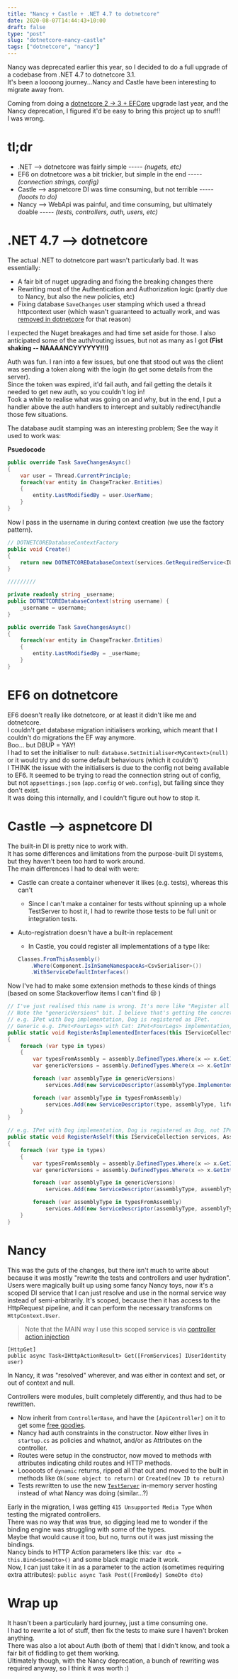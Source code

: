 ```yaml
---
title: "Nancy + Castle + .NET 4.7 to dotnetcore"
date: 2020-08-07T14:44:43+10:00
draft: false
type: "post"
slug: "dotnetcore-nancy-castle"
tags: ["dotnetcore", "nancy"]
---
```


Nancy was deprecated earlier this year, so I decided to do a full upgrade of a codebase from .NET 4.7 to dotnetcore 3.1.  
It's been a loooong journey...Nancy and Castle have been interesting to migrate away from.  

<!--more-->  

Coming from doing a [dotnetcore 2 -> 3 + EFCore](/content/posts/18-migrating-to-dotnetcore3-with-efcore/index.md) upgrade last year, and the Nancy deprecation, I figured it'd be easy to bring this project up to snuff!  
I was wrong.  

# tl;dr  
- .NET --> dotnetcore was fairly simple ----- *(nugets, etc)*  
- EF6 on dotnetcore was a bit trickier, but simple in the end ----- *(connection strings, config)*  
- Castle --> aspnetcore DI was time consuming, but not terrible  ----- *(looots to do)* 
- Nancy --> WebApi was painful, and time consuming, but ultimately doable ----- *(tests, controllers, auth, users, etc)*   

# .NET 4.7 --> dotnetcore  
The actual .NET to dotnetcore part wasn't particularly bad. It was essentially:  

- A fair bit of nuget upgrading and fixing the breaking changes there  
- Rewriting most of the Authentication and Authorization logic (partly due to Nancy, but also the new policies, etc)  
- Fixing database `SaveChanges` user stamping which used a thread httpcontext user (which wasn't guaranteed to actually work, and was [removed in dotnetcore](https://docs.microsoft.com/en-us/aspnet/core/migration/claimsprincipal-current?view=aspnetcore-3.1) for that reason)  

I expected the Nuget breakages and had time set aside for those. I also anticipated some of the auth/routing issues, but not as many as I got **(Fist shaking -- NAAAANCYYYYYY!!!)**  

Auth was fun. I ran into a few issues, but one that stood out was the client was sending a token along with the login (to get some details from the server).  
Since the token was expired, it'd fail auth, and fail getting the details it needed to get new auth, so you couldn't log in!  
Took a while to realise what was going on and why, but in the end, I put a handler above the auth handlers to intercept and suitably redirect/handle those few situations.  

The database audit stamping was an interesting problem; See the way it used to work was:  

**Psuedocode**

``` csharp
public override Task SaveChangesAsync() 
{
    var user = Thread.CurrentPrinciple;
    foreach(var entity in ChangeTracker.Entities) 
    {
        entity.LastModifiedBy = user.UserName;
    }
}
```  

Now I pass in the username in during context creation (we use the factory pattern).

``` csharp
// DOTNETCOREDatabaseContextFactory
public void Create() 
{
    return new DOTNETCOREDatabaseContext(services.GetRequiredService<IUserIdentity>().Name);
}

/////////

private readonly string _username;
public DOTNETCOREDatabaseContext(string username) {
    _username = username;
}

public override Task SaveChangesAsync() 
{
    foreach(var entity in ChangeTracker.Entities) 
    {
        entity.LastModifiedBy = _userName;
    }
}
```  

# EF6 on dotnetcore  
EF6 doesn't really like dotnetcore, or at least it didn't like me and dotnetcore.  
I couldn't get database migration initialisers working, which meant that I couldn't do migrations the EF way anymore.  
Boo... but DBUP = YAY!  
I had to set the initialiser to null: `database.SetInitialiser<MyContext>(null)` or it would try and do some default behaviours (which it couldn't)  
I THINK the issue with the initialisers is due to the config not being available to EF6. It seemed to be trying to read the connection string out of config, but not `appsettings.json` (`app.config` or `web.config`), but failing since they don't exist.  
It was doing this internally, and I couldn't figure out how to stop it.  

# Castle --> aspnetcore DI  
The built-in DI is pretty nice to work with.  
It has some differences and limitations from the purpose-built DI systems, but they haven't been too hard to work around.  
The main differences I had to deal with were:  

- Castle can create a container whenever it likes (e.g. tests), whereas this can't   
    - Since I can't make a container for tests without spinning up a whole TestServer to host it, I had to rewrite those tests to be full unit or integration tests.  

- Auto-registration doesn't have a built-in replacement  
    - In Castle, you could register all implementations of a type like:  
    ``` csharp
    Classes.FromThisAssembly()
        .Where(Component.IsInSameNamespaceAs<CsvSerialiser>())
        .WithServiceDefaultInterfaces()
    ```

Now I've had to make some extension methods to these kinds of things (based on some Stackoverflow items I can't find 😢 )  

``` csharp
// I've just realised this name is wrong. It's more like "Register all implementations of interfaces"
// Note the "genericVersions" bit. I believe that's getting the concrete type of a generic and registering that, but this is all new to me.
// e.g. IPet with Dog implementation, Dog is registered as IPet.
// Generic e.g. IPet<FourLegs> with Cat: IPet<FourLegs> implementation, Cat is registered as IPet<FourLegs>
public static void RegisterAsImplementedInterfaces(this IServiceCollection services, Assembly assembly, ServiceLifetime lifetime, params Type[] types)
{
    foreach (var type in types)
    {
        var typesFromAssembly = assembly.DefinedTypes.Where(x => x.GetInterfaces().Any(t => t.IsAssignableFrom(type)));
        var genericVersions = assembly.DefinedTypes.Where(x => x.GetInterfaces().Where(i => i.IsGenericType).Select(i => i.GetGenericTypeDefinition()).Any(t => t.IsAssignableFrom(type)));

        foreach (var assemblyType in genericVersions)
            services.Add(new ServiceDescriptor(assemblyType.ImplementedInterfaces.FirstOrDefault() ?? type, assemblyType, lifetime));

        foreach (var assemblyType in typesFromAssembly)
            services.Add(new ServiceDescriptor(type, assemblyType, lifetime));
    }
}

// e.g. IPet with Dog implementation, Dog is registered as Dog, not IPet.
public static void RegisterAsSelf(this IServiceCollection services, Assembly assembly, ServiceLifetime lifetime, params Type[] types)
{
    foreach (var type in types)
    {
        var typesFromAssembly = assembly.DefinedTypes.Where(x => x.GetInterfaces().Any(t => t.IsAssignableFrom(type)));
        var genericVersions = assembly.DefinedTypes.Where(x => x.GetInterfaces().Where(i => i.IsGenericType).Select(i => i.GetGenericTypeDefinition()).Any(t => t.IsAssignableFrom(type)));

        foreach (var assemblyType in genericVersions)
            services.Add(new ServiceDescriptor(assemblyType, assemblyType, lifetime));

        foreach (var assemblyType in typesFromAssembly)
            services.Add(new ServiceDescriptor(assemblyType, assemblyType, lifetime));
    }
}
```

# Nancy  
This was the guts of the changes, but there isn't much to write about because it was mostly "rewrite the tests and controllers and user hydration".  
Users were magically built up using some fancy Nancy toys, now it's a scoped DI service that I can just resolve and use in the normal service way instead of semi-arbitrarily. It's scoped, because then it has access to the HttpRequest pipeline, and it can perform the necessary transforms on `HttpContext.User`. 

> Note that the MAIN way I use this scoped service is via [controller action injection](https://docs.microsoft.com/en-us/aspnet/core/mvc/controllers/dependency-injection?view=aspnetcore-3.1#action-injection-with-fromservices)  
```
[HttpGet]
public async Task<IHttpActionResult> Get([FromServices] IUserIdentity user)
```  
In Nancy, it was "resolved" wherever, and was either in context and set, or out of context and null.  

Controllers were modules, built completely differently, and thus had to be rewritten.  

- Now inherit from `ControllerBase`, and have the `[ApiController]` on it to get some [free goodies](https://docs.microsoft.com/en-us/aspnet/core/web-api/?view=aspnetcore-3.1#apicontroller-attribute).  
- Nancy had auth constraints in the constructor. Now either lives in `startup.cs` as policies and whatnot, and/or as Attributes on the controller.  
- Routes were setup in the constructor, now moved to methods with attributes indicating child routes and HTTP methods.  
- Looooots of `dynamic` returns, ripped all that out and moved to the built in methods like `Ok(some object to return)` or `Created(new ID to return)`  
- Tests rewritten to use the new [`TestServer`](https://docs.microsoft.com/en-us/aspnet/core/test/integration-tests?view=aspnetcore-3.1) in-memory server hosting instead of what Nancy was doing (similar...?)

Early in the migration, I was getting `415 Unsupported Media Type` when testing the migrated controllers.  
There was no way that was true, so digging lead me to wonder if the binding engine was struggling with some of the types.  
Maybe that would cause it too, but no, turns out it was just missing the bindings.  
Nancy binds to HTTP Action parameters like this: `var dto = this.Bind<SomeDto>()` and some black magic made it work.  
Now, I can just take it in as a parameter to the action (sometimes requiring extra attributes): `public async Task Post([FromBody] SomeDto dto)`  

# Wrap up  
It hasn't been a particularly hard journey, just a time consuming one.  
I had to rewrite a lot of stuff, then fix the tests to make sure I haven't broken anything.  
There was also a lot about Auth (both of them) that I didn't know, and took a fair bit of fiddling to get them working.  
Ultimately though, with the Nancy deprecation, a bunch of rewriting was required anyway, so I think it was worth :)  